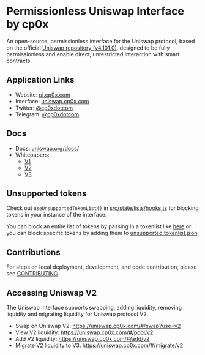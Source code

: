 # Permissionless Uniswap Interface by cp0x

An open-source, permissionless interface for the Uniswap protocol, based on the official [Uniswap repository (v4.101.0)](https://github.com/Uniswap/interface/tree/v4.101.0), designed to be fully permissionless and enable direct, unrestricted interaction with smart contracts.

## Application Links
- Website: [pi.cp0x.com](https://pi.cp0x.com/)
- Interface: [uniswap.cp0x.com](https://uniswap.cp0x.com)
- Twitter: [@cp0xdotcom](https://x.com/cp0xdotcom)
- Telegram: [@cp0xdotcom](https://t.me/cp0xdotcom)

## Docs

- Docs: [uniswap.org/docs/](https://docs.uniswap.org/)
- Whitepapers:
  - [V1](https://hackmd.io/C-DvwDSfSxuh-Gd4WKE_ig)
  - [V2](https://uniswap.org/whitepaper.pdf)
  - [V3](https://uniswap.org/whitepaper-v3.pdf)


## Unsupported tokens

Check out `useUnsupportedTokenList()` in [src/state/lists/hooks.ts](./src/state/lists/hooks.ts) for blocking tokens in your instance of the interface.

You can block an entire list of tokens by passing in a tokenlist like [here](./src/constants/lists.ts) or you can block specific tokens by adding them to [unsupported.tokenlist.json](./src/constants/tokenLists/unsupported.tokenlist.json).

## Contributions

For steps on local deployment, development, and code contribution, please see [CONTRIBUTING](./CONTRIBUTING.md).

## Accessing Uniswap V2

The Uniswap Interface supports swapping, adding liquidity, removing liquidity and migrating liquidity for Uniswap protocol V2.

- Swap on Uniswap V2: https://uniswap.cp0x.com/#/swap?use=v2
- View V2 liquidity: https://uniswap.cp0x.com/#/pool/v2
- Add V2 liquidity: https://uniswap.cp0x.com/#/add/v2
- Migrate V2 liquidity to V3: https://uniswap.cp0x.com/#/migrate/v2

